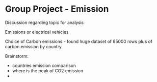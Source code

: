 # Group Project - Emission

Discussion regarding topic for analysis

Emissions or electrical vehicles

Choice of Carbon emissions - found huge dataset of 65000 rows plus of carbon emission by country

Brainstorm:
 - countries emission comparison
 - where is the peak of CO2 emission
 - 
